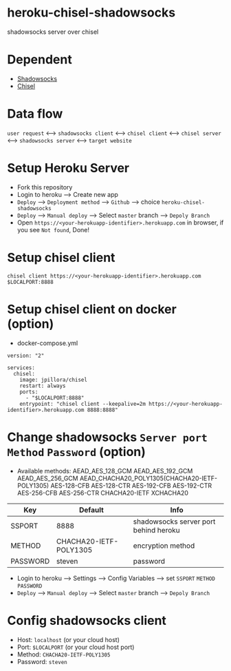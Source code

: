 # heroku-chisel-shadowsocks

shadowsocks server over chisel

# Dependent

* [Shadowsocks](https://github.com/shadowsocks/shadowsocks/tree/master)
* [Chisel](https://github.com/jpillora/chisel)

# Data flow

`user request` <--> `shadowsocks client` <--> `chisel client` <--> `chisel server` <--> `shadowsocks server` <--> `target website`

# Setup Heroku Server

* Fork this repository
* Login to heroku --> Create new app
* `Deploy` --> `Deployment method` --> `Github` --> choice `heroku-chisel-shadowsocks `
* `Deploy` --> `Manual deploy` --> Select `master` branch --> `Depoly Branch`
* Open `https://<your-herokuapp-identifier>.herokuapp.com` in browser, if you see `Not found`, Done!

# Setup chisel client

```shell
chisel client https://<your-herokuapp-identifier>.herokuapp.com $LOCALPORT:8888
```

# Setup chisel client on docker (option)

* docker-compose.yml

```
version: "2"

services:
  chisel:
    image: jpillora/chisel
    restart: always
    ports:
      - "$LOCALPORT:8888"
    entrypoint: "chisel client --keepalive=2m https://<your-herokuapp-identifier>.herokuapp.com 8888:8888"
```

# Change shadowsocks `Server port` `Method` `Password` (option)

* Available methods: AEAD_AES_128_GCM AEAD_AES_192_GCM AEAD_AES_256_GCM AEAD_CHACHA20_POLY1305(CHACHA20-IETF-POLY1305) AES-128-CFB AES-128-CTR AES-192-CFB AES-192-CTR AES-256-CFB AES-256-CTR CHACHA20-IETF XCHACHA20

Key | Default | Info
---- | ---- | ----
SSPORT | 8888 | shadowsocks server port behind heroku
METHOD | CHACHA20-IETF-POLY1305 | encryption method
PASSWORD | steven | password

* Login to heroku --> Settings --> Config Variables --> set `SSPORT` `METHOD` `PASSWORD`
* `Deploy` --> `Manual deploy` --> Select `master` branch --> `Depoly Branch`

# Config shadowsocks client

* Host: `localhost` (or your cloud host)
* Port: `$LOCALPORT` (or your cloud host port)
* Method: `CHACHA20-IETF-POLY1305`
* Password: `steven`
